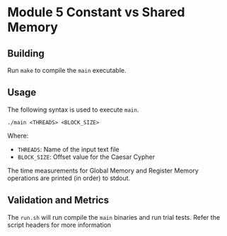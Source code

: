 # Module 5 Constant vs Shared Memory

## Building
Run `make` to compile the `main` executable.

## Usage
The following syntax is used to execute `main`.
```
./main <THREADS> <BLOCK_SIZE>
```
Where:
- `THREADS`: Name of the input text file
- `BLOCK_SIZE`: Offset value for the Caesar Cypher

The time measurements for Global Memory and Register Memory operations are
printed (in order) to stdout.

## Validation and Metrics
The `run.sh` will run compile the `main` binaries and run trial tests.
Refer the script headers for more information